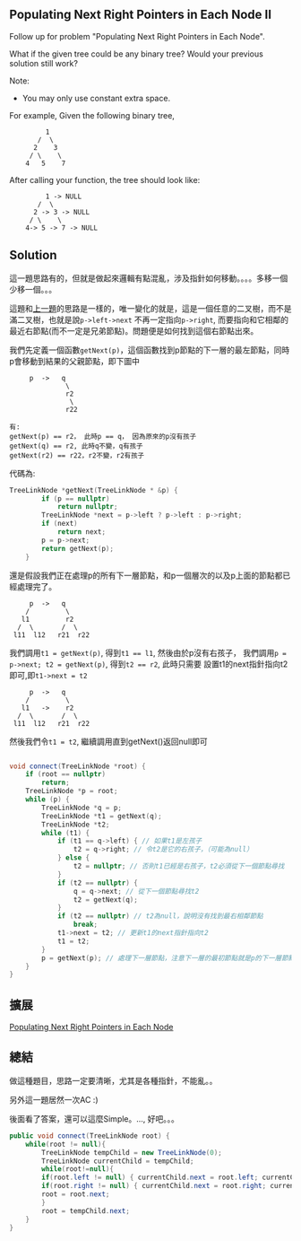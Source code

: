 ## Populating Next Right Pointers in Each Node II

Follow up for problem "Populating Next Right Pointers in Each Node".

What if the given tree could be any binary tree? Would your previous solution still work?

Note:

* You may only use constant extra space.

For example,
Given the following binary tree,

```
         1
       /  \
      2    3
     / \    \
    4   5    7
```

After calling your function, the tree should look like:

```
         1 -> NULL
       /  \
      2 -> 3 -> NULL
     / \    \
    4-> 5 -> 7 -> NULL
```

## Solution

這一題思路有的，但就是做起來邏輯有點混亂，涉及指針如何移動。。。。多移一個少移一個。。。

這題和[上一題](../PopulatingNextRightPointersinEachNode)的思路是一樣的，唯一變化的就是，這是一個任意的二叉樹，而不是
滿二叉樹，也就是說`p->left->next` 不再一定指向`p->right`, 而要指向和它相鄰的最近右節點(而不一定是兄弟節點)。問題便是如何找到這個右節點出來。

我們先定義一個函數`getNext(p)`，這個函數找到p節點的下一層的最左節點，同時p會移動到結果的父親節點，即下圖中

```
     p  ->   q
              \
              r2
               \
              r22

有:
getNext(p) == r2， 此時p == q， 因為原來的p沒有孩子
getNext(q) == r2, 此時q不變，q有孩子
getNext(r2) == r22，r2不變，r2有孩子

```

代碼為:

```cpp
TreeLinkNode *getNext(TreeLinkNode * &p) {
		if (p == nullptr)
			return nullptr;
		TreeLinkNode *next = p->left ? p->left : p->right;
		if (next)
			return next;
		p = p->next;
		return getNext(p);
	}
```

還是假設我們正在處理p的所有下一層節點，和p一個層次的以及p上面的節點都已經處理完了。

```
     p  ->   q
    /         \
   l1         r2
  /  \       /  \
 l11  l12   r21  r22
```

我們調用`t1 = getNext(p)`, 得到`t1 == l1`, 然後由於p沒有右孩子， 我們調用`p = p->next; t2 = getNext(p)`, 得到`t2 == r2`, 此時只需要
設置t1的next指針指向t2即可,即`t1->next = t2`

```
     p  ->   q
    /         \
   l1   ->    r2
  /  \       /  \
 l11  l12   r21  r22
```

然後我們令`t1 = t2`, 繼續調用直到getNext()返回null即可

```cpp

void connect(TreeLinkNode *root) {
	if (root == nullptr)
		return;
	TreeLinkNode *p = root;
	while (p) {
		TreeLinkNode *q = p;
		TreeLinkNode *t1 = getNext(q);
		TreeLinkNode *t2;
		while (t1) {
			if (t1 == q->left) { // 如果t1是左孩子
				t2 = q->right; // 令t2是它的右孩子，（可能為null）
			} else {
				t2 = nullptr; // 否則t1已經是右孩子，t2必須從下一個節點尋找
			}
			if (t2 == nullptr) {
				q = q->next; // 從下一個節點尋找t2
				t2 = getNext(q);
			}
			if (t2 == nullptr) // t2為null，說明沒有找到最右相鄰節點
				break;
			t1->next = t2; // 更新t1的next指針指向t2
			t1 = t2; 
		}
		p = getNext(p); // 處理下一層節點，注意下一層的最初節點就是p的下一層節點的最左節點，即getNext(p)
	}
}
```

## 擴展

[Populating Next Right Pointers in Each Node](../PopulatingNextRightPointersinEachNode)

## 總結

做這種題目，思路一定要清晰，尤其是各種指針，不能亂。。

另外這一題居然一次AC :)

後面看了答案，還可以這麼Simple。..., 好吧。。。

```java
public void connect(TreeLinkNode root) {
	while(root != null){
	    TreeLinkNode tempChild = new TreeLinkNode(0);
	    TreeLinkNode currentChild = tempChild;
	    while(root!=null){
		if(root.left != null) { currentChild.next = root.left; currentChild = currentChild.next;}
		if(root.right != null) { currentChild.next = root.right; currentChild = currentChild.next;}
		root = root.next;
	    }
	    root = tempChild.next;
	}
}
```
